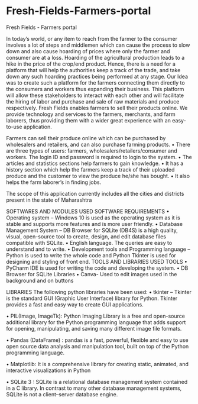 # Fresh-Fields-Farmers-portal
Fresh Fields - Farmers portal

In today’s world, or any item to reach from the farmer to the consumer involves a lot of steps and middlemen which can cause the process to slow down and also cause hoarding of prices where only the farmer and consumer are at a loss.
Hoarding of the agricultural production leads to a hike in the price of the crop/end product. Hence, there is a need for a platform that will help the authorities keep a track of the trade, and take down any such hoarding practices being performed at any stage.
Our Idea was to create such a platform for the farmers connecting them directly to the consumers and workers thus expanding their business. This platform will allow these stakeholders to interact with each other and will facilitate the hiring of labor and purchase and sale of raw materials and produce respectively. Fresh Fields enables farmers to sell their products online. We provide technology and services to the farmers, merchants, and farm laborers, thus providing them with a wider great experience with an easy-to-use application.

Farmers can sell their produce online which can be purchased by wholesalers and retailers, and can also purchase farming products.
• There are three types of users: farmers, wholesalers/retailers/consumer and workers. The login ID and password is required to login to the system.
• The articles and statistics sections help farmers to gain knowledge.
• It has a history section which help the farmers keep a track of their uploaded produce and the customer to view the produce he/she has bought.
• It also helps the farm laborer’s in finding jobs.

The scope of this application currently includes all the cities and districts present in the state of Maharashtra


SOFTWARES AND MODULES USED
SOFTWARE REQUIREMENTS
•	Operating system – Windows 10 is used as the operating system as it is
stable and supports more features and is more user friendly.
•	Database Management System – DB Browser for SQLite (DB4S) is a high quality, visual, open-source tool to create, design, and edit database files compatible with SQLite.
•	English language. The queries are easy to understand and to write.
•	Development tools and Programming language – Python is used to write
the whole code and Python Tkinter is used for designing and styling of
front end.
TOOLS AND LIBRARIES USED
TOOLS
•	PyCharm IDE is used for writing the code and developing the system.
•	DB Browser for SQLite Libraries
•	Canva- Used to edit images used in the background and on buttons

LIBRARIES
The following python libraries have been used:
•	tkinter – Tkinter is the standard GUI (Graphic User Interface) library for
Python. Tkinter provides a fast and easy way to create GUI applications.


•	PIL(Image, ImageTk): Python Imaging Library is a free and open-source additional library for the Python programming language that adds support for opening, manipulating, and saving many different image file formats.


•	Pandas (DataFrame) :
pandas is a fast, powerful, flexible and easy to use open source data analysis and manipulation tool, built on top of the Python programming language.


•	Matplotlib: It is a comprehensive library for creating static, animated, and interactive visualizations in Python


•	SQLite 3 : SQLite is a relational database management system contained in a C library. In contrast to many other database management systems, SQLite is not a client–server database engine.
